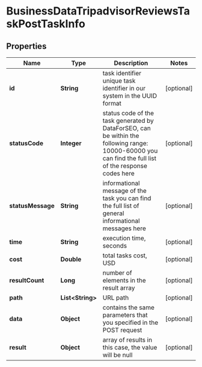 

# BusinessDataTripadvisorReviewsTaskPostTaskInfo


## Properties

| Name | Type | Description | Notes |
|------------ | ------------- | ------------- | -------------|
|**id** | **String** | task identifier unique task identifier in our system in the UUID format |  [optional] |
|**statusCode** | **Integer** | status code of the task generated by DataForSEO, can be within the following range: 10000-60000 you can find the full list of the response codes here |  [optional] |
|**statusMessage** | **String** | informational message of the task you can find the full list of general informational messages here |  [optional] |
|**time** | **String** | execution time, seconds |  [optional] |
|**cost** | **Double** | total tasks cost, USD |  [optional] |
|**resultCount** | **Long** | number of elements in the result array |  [optional] |
|**path** | **List&lt;String&gt;** | URL path |  [optional] |
|**data** | **Object** | contains the same parameters that you specified in the POST request |  [optional] |
|**result** | **Object** | array of results in this case, the value will be null |  [optional] |



